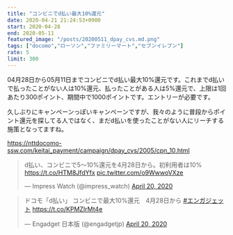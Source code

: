 ```yaml
---
title: "コンビニでd払い最大10%還元"
date: 2020-04-21 21:24:53+0900
start: 2020-04-28
end: 2020-05-11
featured_image: "/posts/20200511_dpay_cvs.md.png"
tags: ["docomo","ローソン","ファミリーマート","セブンイレブン"]
rate: 5
limit: 300
---
```

04月28日から05月11日までコンビニでd払い最大10%還元です。これまでd払いで払ったことがない人は10%還元、払ったことがある人は5%還元で、上限は1回あたり300ポイント、期間中で1000ポイントです。エントリーが必要です。

久しぶりにキャンペーンっぽいキャンペーンですが、我々のように普段からポイント還元を探してる人ではなく、まだd払いを使ったことがない人にリーチする施策となってますね。

https://nttdocomo-ssw.com/keitai_payment/campaign/dpay_cvs/2005/cpn_10.html

<blockquote class="twitter-tweet"><p lang="ja" dir="ltr">d払い、コンビニで5～10%還元を4月28日から。初利用者は10% <a href="https://t.co/HTM8JfdYfx">https://t.co/HTM8JfdYfx</a> <a href="https://t.co/o9WwwoVXze">pic.twitter.com/o9WwwoVXze</a></p>&mdash; Impress Watch (@impress_watch) <a href="https://twitter.com/impress_watch/status/1252123099832541184?ref_src=twsrc%5Etfw">April 20, 2020</a></blockquote> <script async src="https://platform.twitter.com/widgets.js" charset="utf-8"></script>

<blockquote class="twitter-tweet"><p lang="ja" dir="ltr">ドコモ「d払い」 コンビニで最大10%還元　4月28日から <a href="https://twitter.com/hashtag/%E3%82%A8%E3%83%B3%E3%82%AC%E3%82%B8%E3%82%A7%E3%83%83%E3%83%88?src=hash&amp;ref_src=twsrc%5Etfw">#エンガジェット</a> <a href="https://t.co/KPMZIrMt4e">https://t.co/KPMZIrMt4e</a></p>&mdash; Engadget 日本版 (@engadgetjp) <a href="https://twitter.com/engadgetjp/status/1252135349935132672?ref_src=twsrc%5Etfw">April 20, 2020</a></blockquote> <script async src="https://platform.twitter.com/widgets.js" charset="utf-8"></script>
